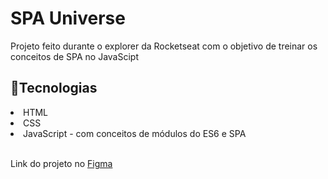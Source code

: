 # SPA Universe
Projeto feito durante o explorer da Rocketseat com o objetivo de treinar os conceitos de SPA no JavaScipt

<h2>🚀Tecnologias</h2>
<li>HTML</li>
<li>CSS</li>
<li>JavaScript - com conceitos de módulos do ES6 e SPA</li></br>

Link do projeto no [Figma](https://www.figma.com/file/m8zp3mtxvwyTGQs69nIFM8/%5BDesafios-Explorer%5D-SPA-Universe/duplicate)


